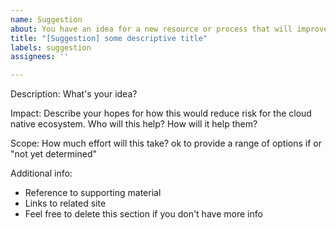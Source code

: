 ```yaml
---
name: Suggestion
about: You have an idea for a new resource or process that will improve cloud native security and you aren't sure if you are the person to work on it or want to get feedback from others to refine the idea
title: "[Suggestion] some descriptive title"
labels: suggestion
assignees: ''

---
```


Description: What's your idea?

Impact: Describe your hopes for how this would reduce risk for the cloud native ecosystem. Who will this help? How will it help them?

Scope: How much effort will this take? ok to provide a range of options if or "not yet determined" 

Additional info:
- Reference to supporting material
- Links to related site
- Feel free to delete this section if you don't have more info